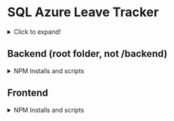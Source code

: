 # SQL Azure Leave Tracker
<details>
  <summary>Click to expand!</summary>
  
  ## Heading
  1. A numbered
  2. list
     * With some
     * Sub bullets
</details>



 ## Backend (root folder, not /backend)
 <details>
  <summary>NPM Installs and scripts</summary>  

  //for the entry point put to server.js instead of index.js
  ```git bash
  npm init
  npm i -D nodemon concurrently
  npm i mssql dotenv express body-parser cors 
  npm install http-errors --save
  ```

  To add into package.json "scripts" (Root)
  ```bash
      "type": "module"

      "start": "node backend/server",
      "server": "nodemon backend/server",
      "client": "npm start --prefix frontend",
      "dev": "concurrently \"npm run server\" \"npm run client\""
      "data:import": "node backend/seeder -d",
      "data:export": "node backend/seeder",

  ```
</details>

 ## Frontend
 <details>
  <summary>NPM Installs and scripts</summary>  

  //for the entry point put to server.js instead of index.js
  ```git bash
  npm react-bootstrap axios react-router-dom react-bootstrap-table-next
  ```

  To add into package.json "scripts" (Frontend)
   ```bash
   frontend localhost:3000 & backend on port 3002, need to proxy
   "proxy": "http://127.0.0.1:3002",
   ```
</details>
